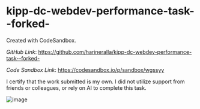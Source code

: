 # kipp-dc-webdev-performance-task--forked-
Created with CodeSandbox.

*GitHub Link*: https://github.com/harineralla/kipp-dc-webdev-performance-task--forked-

*Code Sandbox Link*: https://codesandbox.io/p/sandbox/wgssyy

I certify that the work submitted is my own. I did not utilize support from friends or colleagues, or rely on AI to complete this task.

![image](https://github.com/user-attachments/assets/d288506c-ce93-40c4-9db7-8623d8bba1ca)

